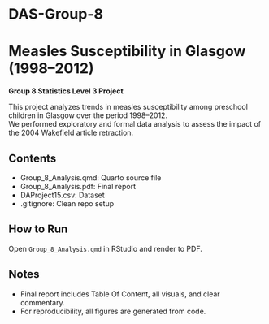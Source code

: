 # DAS-Group-8

# Measles Susceptibility in Glasgow (1998–2012)

**Group 8 Statistics Level 3 Project**

This project analyzes trends in measles susceptibility among preschool children in Glasgow over the period 1998–2012.  
We performed exploratory and formal data analysis to assess the impact of the 2004 Wakefield article retraction.

## Contents
- Group_8_Analysis.qmd: Quarto source file
- Group_8_Analysis.pdf: Final report
- DAProject15.csv: Dataset
- .gitignore: Clean repo setup

## How to Run
Open `Group_8_Analysis.qmd` in RStudio and render to PDF.

## Notes
- Final report includes Table Of Content, all visuals, and clear commentary.
- For reproducibility, all figures are generated from code.
